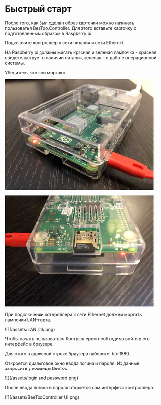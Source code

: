 # Быстрый старт

После того, как был сделан образ карточки можно начинать пользоватья BeeToo.Controller. Для этого вставьте карточку с подготовленным образом в Raspberry pi.

Подключите контроллер к сети питания и сети Ethernet.

На Raspberry pi должны мигать красная и зеленая лампочка - красная свидетельствует о наличии питания, зеленая - о работе операционной системы.

Убедитесь, что они моргают.

![](/assets/Power.png)

![](/assets/Power1.png)

При подключении котнроллера к сети Ethernet должны моргать лампочки LAN-порта.

![](/assets/LAN link.png)

Чтобы начать пользоваться Контроллером необходимо войти в его интерфейс в браузере.

Для этого в адресной строке браузера наберите: btc:1880.

Откроется диалоговое окно ввода логина и пароля. Их данные запросить у команды BeeToo.

![](/assets/login and password.png)

После ввода логина и пароля откроется сам интерфейс контроллера.

![](/assets/BeeTooController UI.png)

